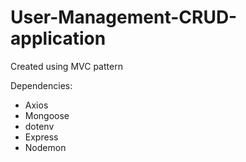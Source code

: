 # User-Management-CRUD-application

Created using MVC pattern

Dependencies:
- Axios
- Mongoose
- dotenv
- Express
- Nodemon
